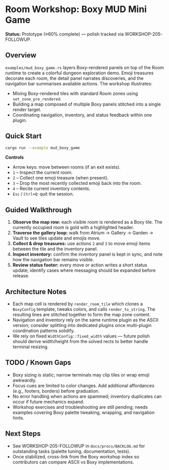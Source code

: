 # Room Workshop: Boxy MUD Mini Game

**Status:** Prototype (≈60% complete) — polish tracked via WORKSHOP-205-FOLLOWUP.

## Overview

`examples/mud_boxy_game.rs` layers Boxy-rendered panels on top of the Room runtime to create a colorful dungeon
exploration demo. Emoji treasures decorate each room, the detail panel narrates discoveries, and the navigation bar
summarises available actions. The workshop illustrates:

- Mixing Boxy-rendered tiles with standard Room zones using `set_zone_pre_rendered`.
- Building a map composed of multiple Boxy panels stitched into a single render target.
- Coordinating navigation, inventory, and status feedback within one plugin.

## Quick Start

```bash
cargo run --example mud_boxy_game
```

**Controls**
- Arrow keys: move between rooms (if an exit exists).
- `1` – Inspect the current room.
- `2` – Collect one emoji treasure (when present).
- `3` – Drop the most recently collected emoji back into the room.
- `4` – Recite current inventory contents.
- `Esc` / `Ctrl+Q`: quit the session.

## Guided Walkthrough

1. **Observe the map row:** each visible room is rendered as a Boxy tile. The currently occupied room is gold with a
   highlighted header.
2. **Traverse the gallery loop:** walk from Atrium → Gallery → Garden → Vault to see tiles update and emojis move.
3. **Collect & drop treasures:** use actions `2` and `3` to move emoji items between the tile and the inventory panel.
4. **Inspect inventory:** confirm the inventory panel is kept in sync, and note how the navigation bar remains visible.
5. **Review status footer:** every move or action writes a short status update; identify cases where messaging should be
   expanded before release.

## Architecture Notes

- Each map cell is rendered by `render_room_tile` which clones a `BoxyConfig` template, tweaks colors, and calls
  `render_to_string`. The resulting lines are stitched together to form the map zone content.
- Navigation and inventory rely on the same runtime plugin as the ASCII version; consider splitting into dedicated
  plugins once multi-plugin coordination patterns solidify.
- We rely on fixed `WidthConfig::fixed_width` values — future polish should derive width/height from the solved rects to
  better handle terminal resizing.

## TODO / Known Gaps

- Boxy sizing is static; narrow terminals may clip tiles or wrap emoji awkwardly.
- Focus cues are limited to color changes. Add additional affordances (e.g., footers, borders) before graduation.
- No error handling when actions are spammed; inventory duplicates can occur if future mechanics expand.
- Workshop exercises and troubleshooting are still pending; needs examples covering Boxy palette tweaking, wrapping, and
  navigation hints.

## Next Steps

- See WORKSHOP-205-FOLLOWUP in `docs/procs/BACKLOG.md` for outstanding tasks (palette tuning, documentation, tests).
- Once stabilized, cross-link from the Boxy workshop index so contributors can compare ASCII vs Boxy implementations.
